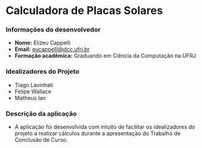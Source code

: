 # Calculadora de Placas Solares

### Informações do desenvolvedor
- **Nome:** Elizeu Cappelli
- **Email:** <eucappelli@dcc.ufrj.br>
- **Formação acadêmica:** Graduando em Ciência da Computação na UFRJ

### Idealizadores do Projeto
- Tiago Lavinhati
- Felipe Wallace
- Matheus Ian

### Descrição da aplicação
 - A aplicação foi desenvolvida com intuito de facilitar os idealizadores do projeto a realizar cálculos durante a apresentação do Trabalho de Conclusão de Curso.

